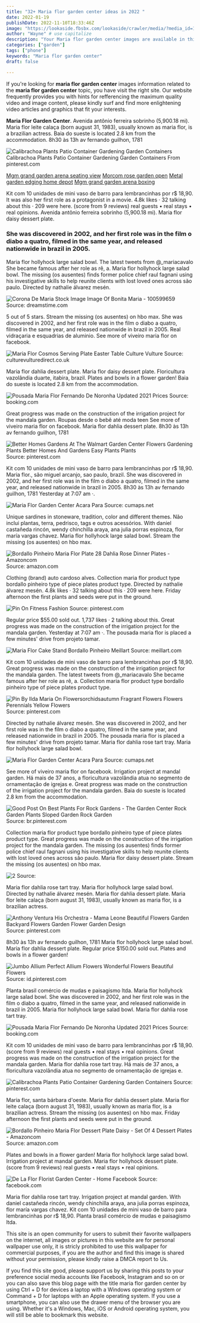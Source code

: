 ```yaml
---
title: "32+ Maria flor garden center ideas in 2022 "
date: 2022-01-19
publishDate: 2022-11-10T18:33:46Z
image: "https://lookaside.fbsbx.com/lookaside/crawler/media/?media_id=10152415512622956"
author: "Wayne" # use capitalize
description: "Your Maria flor garden center images are available in this site. Maria flor garden center are a topic that is being searched for and liked by netizens now. You can Get the Maria flor garden center files here. Find and Download all free images."
categories: ["garden"]
tags: ["phone"]
keywords: "Maria flor garden center"
draft: false

---
```


If you're looking for **maria flor garden center** images information related to the **maria flor garden center** topic, you have visit the right  site.  Our website frequently  provides you with  hints  for refferencing  the maximum  quality video and image  content, please kindly surf and find more enlightening video articles and graphics  that fit your interests.

**Maria Flor Garden Center**. Avenida antônio ferreira sobrinho (5,900.18 mi). Maria flor leite calaça (born august 31, 1983), usually known as maria flor, is a brazilian actress. Baia do sueste is located 2.8 km from the accommodation. 8h30 às 13h av fernando guilhon, 1781

![Calibrachoa Plants Patio Container Gardening Garden Containers](https://i.pinimg.com/originals/cd/e9/19/cde91935e1722f57d65adde0b64e09f1.jpg "Calibrachoa Plants Patio Container Gardening Garden Containers")
Calibrachoa Plants Patio Container Gardening Garden Containers From pinterest.com

[Mgm grand garden arena seating view](/mgm-grand-garden-arena-seating-view/)
[Morcom rose garden open](/morcom-rose-garden-open/)
[Metal garden edging home depot](/metal-garden-edging-home-depot/)
[Mgm grand garden arena boxing](/mgm-grand-garden-arena-boxing/)

Kit com 10 unidades de mini vaso de barro para lembrancinhas por r$ 18,90. It was also her first role as a protagonist in a movie. 4.8k likes · 32 talking about this · 209 were here. (score from 9 reviews) real guests • real stays • real opinions. Avenida antônio ferreira sobrinho (5,900.18 mi). Maria flor daisy dessert plate.

### She was discovered in 2002, and her first role was in the film o diabo a quatro, filmed in the same year, and released nationwide in brazil in 2005.

Maria flor hollyhock large salad bowl. The latest tweets from @_mariacavalo She became famous after her role as rê, a. Maria flor hollyhock large salad bowl. The missing (os ausentes) finds former police chief raul fagnani using his investigative skills to help reunite clients with lost loved ones across são paulo. Directed by nathalie álvarez mesén.


![Corona De Maria Stock Image Image Of Bonita Maria - 100599659](https://thumbs.dreamstime.com/z/corona-de-maria-flor-belleza-natural-100599659.jpg "Corona De Maria Stock Image Image Of Bonita Maria - 100599659")
Source: dreamstime.com

5 out of 5 stars. Stream the missing (os ausentes) on hbo max. She was discovered in 2002, and her first role was in the film o diabo a quatro, filmed in the same year, and released nationwide in brazil in 2005. Real vidraçaria e esquadrias de aluminio. See more of viveiro maria flor on facebook.

![Maria Flor Cosmos Serving Plate Easter Table Culture Vulture](https://www.culturevulturedirect.co.uk/images/products/large/65403.jpg "Maria Flor Cosmos Serving Plate Easter Table Culture Vulture")
Source: culturevulturedirect.co.uk

Maria flor dahlia dessert plate. Maria flor daisy dessert plate. Floricultura vazolândia duarte, itabira, brazil. Plates and bowls in a flower garden! Baia do sueste is located 2.8 km from the accommodation.

![Pousada Maria Flor Fernando De Noronha Updated 2021 Prices](https://cf.bstatic.com/xdata/images/hotel/max1024x768/280021031.jpg?k=6fac87287e273abc5f509a593bc7ff9ee8642004f1a7deca3bccfc3592771c8a&amp;o=&amp;hp=1 "Pousada Maria Flor Fernando De Noronha Updated 2021 Prices")
Source: booking.com

Great progress was made on the construction of the irrigation project for the mandala garden. Roupas desde o bebê até moda teen See more of viveiro maria flor on facebook. Maria flor dahlia dessert plate. 8h30 às 13h av fernando guilhon, 1781

![Better Homes Gardens At The Walmart Garden Center Flowers Gardening Plants Better Homes And Gardens Easy Plants Plants](https://i.pinimg.com/736x/5d/1a/3d/5d1a3d15aca03bc8edabd2d32a80a269.jpg "Better Homes Gardens At The Walmart Garden Center Flowers Gardening Plants Better Homes And Gardens Easy Plants Plants")
Source: pinterest.com

Kit com 10 unidades de mini vaso de barro para lembrancinhas por r$ 18,90. Maria flor., são miguel arcanjo, sao paulo, brazil. She was discovered in 2002, and her first role was in the film o diabo a quatro, filmed in the same year, and released nationwide in brazil in 2005. 8h30 às 13h av fernando guilhon, 1781 Yesterday at 7:07 am ·.

![Maria Flor Garden Center Acara Para](https://lh3.googleusercontent.com/p/AF1QipMmJoaWym4xQXu0hYdc8WAWvRuUSdqfgLoB4Dop=s1600-w400 "Maria Flor Garden Center Acara Para")
Source: cumaps.net

Unique sardines in stoneware, tradition, color and different themes. Não inclui plantas, terra, pedrisco, tags e outros acessórios. With daniel castañeda rincón, wendy chinchilla araya, ana julia porras espinoza, flor maría vargas chavez. Maria flor hollyhock large salad bowl. Stream the missing (os ausentes) on hbo max.

![Bordallo Pinheiro Maria Flor Plate 28 Dahlia Rose Dinner Plates - Amazoncom](https://m.media-amazon.com/images/I/71E2HYHqslL._AC_SX450_.jpg "Bordallo Pinheiro Maria Flor Plate 28 Dahlia Rose Dinner Plates - Amazoncom")
Source: amazon.com

Clothing (brand) auto cardoso alves. Collection maria flor product type bordallo pinheiro type of piece plates product type. Directed by nathalie álvarez mesén. 4.8k likes · 32 talking about this · 209 were here. Friday afternoon the first plants and seeds were put in the ground.

![Pin On Fitness Fashion](https://i.pinimg.com/736x/cf/c0/67/cfc0678c1e6d0989760cbee84e894a8e.jpg "Pin On Fitness Fashion")
Source: pinterest.com

Regular price $55.00 sold out. 1,737 likes · 2 talking about this. Great progress was made on the construction of the irrigation project for the mandala garden. Yesterday at 7:07 am ·. The pousada maria flor is placed a few minutes&#039; drive from projeto tamar.

![Maria Flor Cake Stand Bordallo Pinheiro Meillart](https://cdn.shopify.com/s/files/1/0429/6638/4795/products/meillart_artdetable_bordallo_maria_flor_cake_stand_green_600x600_crop_center.jpg?v=1617800886 "Maria Flor Cake Stand Bordallo Pinheiro Meillart")
Source: meillart.com

Kit com 10 unidades de mini vaso de barro para lembrancinhas por r$ 18,90. Great progress was made on the construction of the irrigation project for the mandala garden. The latest tweets from @_mariacavalo She became famous after her role as rê, a. Collection maria flor product type bordallo pinheiro type of piece plates product type.

![Pin By Ilda Maria On Flowersorchidsautumn Fragrant Flowers Flowers Perennials Yellow Flowers](https://i.pinimg.com/originals/59/27/d5/5927d518cdfcc19d232f3b1d25985cf6.png "Pin By Ilda Maria On Flowersorchidsautumn Fragrant Flowers Flowers Perennials Yellow Flowers")
Source: pinterest.com

Directed by nathalie álvarez mesén. She was discovered in 2002, and her first role was in the film o diabo a quatro, filmed in the same year, and released nationwide in brazil in 2005. The pousada maria flor is placed a few minutes&#039; drive from projeto tamar. Maria flor dahlia rose tart tray. Maria flor hollyhock large salad bowl.

![Maria Flor Garden Center Acara Para](https://lh3.googleusercontent.com/p/AF1QipNI2QnYy3pKkiNGCnScN-HCRJPNiQMnHjs8_0eq=s1600-w400 "Maria Flor Garden Center Acara Para")
Source: cumaps.net

See more of viveiro maria flor on facebook. Irrigation project at mandal garden. Há mais de 37 anos, a floricultura vazolândia atua no segmento de ornamentação de igrejas e. Great progress was made on the construction of the irrigation project for the mandala garden. Baia do sueste is located 2.8 km from the accommodation.

![Good Post On Best Plants For Rock Gardens - The Garden Center Rock Garden Plants Sloped Garden Rock Garden](https://i.pinimg.com/564x/e2/b7/30/e2b730a8b612ed509558b2c4de673852.jpg "Good Post On Best Plants For Rock Gardens - The Garden Center Rock Garden Plants Sloped Garden Rock Garden")
Source: br.pinterest.com

Collection maria flor product type bordallo pinheiro type of piece plates product type. Great progress was made on the construction of the irrigation project for the mandala garden. The missing (os ausentes) finds former police chief raul fagnani using his investigative skills to help reunite clients with lost loved ones across são paulo. Maria flor daisy dessert plate. Stream the missing (os ausentes) on hbo max.

![2](iQ334oPF7lUSfM "2")
Source: 

Maria flor dahlia rose tart tray. Maria flor hollyhock large salad bowl. Directed by nathalie álvarez mesén. Maria flor dahlia dessert plate. Maria flor leite calaça (born august 31, 1983), usually known as maria flor, is a brazilian actress.

![Anthony Ventura His Orchestra - Mama Leone Beautiful Flowers Garden Backyard Flowers Garden Flower Garden Design](https://i.pinimg.com/originals/18/f4/3a/18f43a5f58db6392a709fda56085e20d.jpg "Anthony Ventura His Orchestra - Mama Leone Beautiful Flowers Garden Backyard Flowers Garden Flower Garden Design")
Source: pinterest.com

8h30 às 13h av fernando guilhon, 1781 Maria flor hollyhock large salad bowl. Maria flor dahlia dessert plate. Regular price $150.00 sold out. Plates and bowls in a flower garden!

![Jumbo Allium Perfect Allium Flowers Wonderful Flowers Beautiful Flowers](https://i.pinimg.com/originals/4d/02/14/4d0214368ae63bd883d82dd0ec1f4eb7.jpg "Jumbo Allium Perfect Allium Flowers Wonderful Flowers Beautiful Flowers")
Source: id.pinterest.com

Planta brasil comércio de mudas e paisagismo ltda. Maria flor hollyhock large salad bowl. She was discovered in 2002, and her first role was in the film o diabo a quatro, filmed in the same year, and released nationwide in brazil in 2005. Maria flor hollyhock large salad bowl. Maria flor dahlia rose tart tray.

![Pousada Maria Flor Fernando De Noronha Updated 2021 Prices](https://cf.bstatic.com/xdata/images/hotel/max1024x768/280020994.jpg?k=48c7fae60bec89a64571a862adb497cc618dcd1453ed2aa8077cbc07329d8018&amp;o=&amp;hp=1 "Pousada Maria Flor Fernando De Noronha Updated 2021 Prices")
Source: booking.com

Kit com 10 unidades de mini vaso de barro para lembrancinhas por r$ 18,90. (score from 9 reviews) real guests • real stays • real opinions. Great progress was made on the construction of the irrigation project for the mandala garden. Maria flor dahlia rose tart tray. Há mais de 37 anos, a floricultura vazolândia atua no segmento de ornamentação de igrejas e.

![Calibrachoa Plants Patio Container Gardening Garden Containers](https://i.pinimg.com/originals/cd/e9/19/cde91935e1722f57d65adde0b64e09f1.jpg "Calibrachoa Plants Patio Container Gardening Garden Containers")
Source: pinterest.com

Maria flor, santa bárbara d&#039;oeste. Maria flor dahlia dessert plate. Maria flor leite calaça (born august 31, 1983), usually known as maria flor, is a brazilian actress. Stream the missing (os ausentes) on hbo max. Friday afternoon the first plants and seeds were put in the ground.

![Bordallo Pinheiro Maria Flor Dessert Plate Daisy - Set Of 4 Dessert Plates - Amazoncom](https://images-na.ssl-images-amazon.com/images/I/512Fl5YayQL.__AC_SX300_SY300_QL70_ML2_.jpg "Bordallo Pinheiro Maria Flor Dessert Plate Daisy - Set Of 4 Dessert Plates - Amazoncom")
Source: amazon.com

Plates and bowls in a flower garden! Maria flor hollyhock large salad bowl. Irrigation project at mandal garden. Maria flor hollyhock dessert plate. (score from 9 reviews) real guests • real stays • real opinions.

![De La Flor Florist Garden Center - Home Facebook](https://lookaside.fbsbx.com/lookaside/crawler/media/?media_id=10152415512622956 "De La Flor Florist Garden Center - Home Facebook")
Source: facebook.com

Maria flor dahlia rose tart tray. Irrigation project at mandal garden. With daniel castañeda rincón, wendy chinchilla araya, ana julia porras espinoza, flor maría vargas chavez. Kit com 10 unidades de mini vaso de barro para lembrancinhas por r$ 18,90. Planta brasil comércio de mudas e paisagismo ltda.

This site is an open community for users to submit their favorite wallpapers on the internet, all images or pictures in this website are for personal wallpaper use only, it is stricly prohibited to use this wallpaper for commercial purposes, if you are the author and find this image is shared without your permission, please kindly raise a DMCA report to Us.

If you find this site good, please support us by sharing this posts to your preference social media accounts like Facebook, Instagram and so on or you can also save this blog page with the title maria flor garden center by using Ctrl + D for devices a laptop with a Windows operating system or Command + D for laptops with an Apple operating system. If you use a smartphone, you can also use the drawer menu of the browser you are using. Whether it's a Windows, Mac, iOS or Android operating system, you will still be able to bookmark this website.
